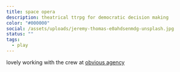 ```yaml
---
title: space opera
description: theatrical ttrpg for democratic decision making
color: "#000000"
social: /assets/uploads/jeremy-thomas-e0ahdsenmdg-unsplash.jpg
status: ""
tags:
  - play
---
```

lovely working with the crew at [obvious agency](https://www.obvious-agency.com/)
